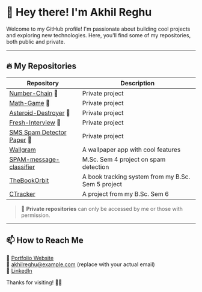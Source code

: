 # 👋 Hey there! I'm Akhil Reghu  

Welcome to my GitHub profile! I'm passionate about building cool projects and exploring new technologies. Here, you'll find some of my repositories, both public and private.

---

## 🔥 My Repositories  

| Repository | Description |
|------------|-------------|
| [Number-Chain](https://github.com/akhilreghu/Number-Chain) 🔐 | Private project |
| [Math-Game](https://github.com/akhilreghu/Math-Game) 🔐 | Private project |
| [Asteroid-Destroyer](https://github.com/akhilreghu/asteroid_destroyer) 🔐 | Private project |
| [Fresh-Interview](https://github.com/akhilreghu/fresh-interview) 🔐 | Private project |
| [SMS Spam Detector Paper](https://github.com/akhilreghu/smsspamdetectorpaper) 🔐 | Private project |
| [Wallgram](https://github.com/akhilreghu/Wallgram) | A wallpaper app with cool features |
| [SPAM-message-classifier](https://github.com/akhilreghu/SPAM-message-classifier) | M.Sc. Sem 4 project on spam detection |
| [TheBookOrbit](https://github.com/akhilreghu/TheBookOrbit) | A book tracking system from my B.Sc. Sem 5 project |
| [CTracker](https://github.com/akhilreghu/CTracker) | A project from my B.Sc. Sem 6 |

> 🔐 **Private repositories** can only be accessed by me or those with permission.

---

## 📫 How to Reach Me  
💼 [Portfolio Website](https://akhilreghu.github.io)  
📧 akhilreghu@example.com (replace with your actual email)  
🔗 [LinkedIn](https://www.linkedin.com/in/akhilreghu)  

Thanks for visiting! 🚀✨
